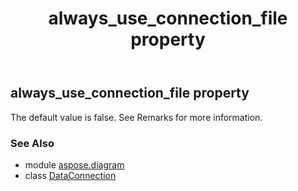 ﻿---
title: always_use_connection_file property
second_title: Aspose.Diagram for Python via .NET API References
description: 
type: docs
weight: 30
url: /python-net/aspose.diagram/dataconnection/always_use_connection_file/
is_root: false
---

## always_use_connection_file property


The default value is false. See Remarks for more information.

### See Also
* module [aspose.diagram](../../)
* class [DataConnection](/diagram/python-net/aspose.diagram/dataconnection)
